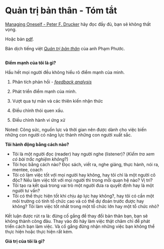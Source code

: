 # Quản trị bản thân - Tóm tắt

[Managing Oneself - Peter F. Drucker](https://hbr.org/2005/01/managing-oneself) hãy đọc đầy đủ, bạn sẽ không thất vọng.

Hoặc bản [pdf](/res/managing_oneself/Managing_Oneself.pdf).

Bản dịch tiếng việt [_Quản trị bản thân_](http://www.hoitrieuphu.com/2013/08/quan-tri-ban-than-peter-f-drucker.html) của anh Phạm Phước.

##

**Điểm mạnh của tôi là gì?**

Hầu hết mọi người đều không hiểu rõ điểm mạnh của mình.

1.  Phân tích phản hồi - [_feedback analysis_](https://guerric.co.uk/feedback-analysis/)

2.  Phát triển điểm mạnh của mình.

3.  Vượt qua tự mãn và các thiên kiến nhận thức

4.  Điều chỉnh thói quen xấu.

5.  Điều chỉnh hành vi ứng xử

Noted: Công sức, nguồn lực và thời gian nên được dành cho việc biến những con người có năng lực thành những con người xuất sắc.

**Tôi hành động bằng cách nào?**

* Tôi là một người đọc (reader) hay người nghe (listener)? (_Kiểm tra xem có bài trắc nghiệm không_?)
* Tôi học bằng cách nào? Đọc sách, viết ra, nghe giảng, thực hành, nói ra, mentee, coach
* Tôi có làm việc tốt với mọi người hay không, hay tôi chỉ là một người cô độc? Nếu làm việc tốt với mọi người thì trong mỗi quan hệ nào? Vị trí?
* Tôi tạo ra kết quả trong vai trò một người đưa ra quyết định hay là một người tư vấn?
* Tôi có thể thực hiện tốt khi chịu áp lực hay không?, hay tôi có cần một môi trường có tính tổ chức cao và có thể dự đoán trước được hay không? Tôi làm việc tốt nhất trong một tổ chức lớn hay một tổ chức nhỏ?

Kết luận được rút ra là: đừng cố gắng để thay đổi bản thân bạn, bạn sẽ không thành công đâu. Thay vào đó hãy làm việc thật chăm chỉ để phát triển cách bạn làm việc. Và cố gắng đừng nhận những việc bạn không thể thực hiện hoặc thực hiện rất kém.

**Giá trị của tôi là gì?**
